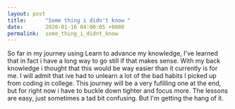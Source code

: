 ```yaml
---
layout: post
title:      "Some thing i didn't know "
date:       2020-01-16 04:00:05 +0000
permalink:  some_thing_i_didnt_know
---
```


So far in my journey using Learn to advance my knowledge, I've learned that in fact i have a long way to go still if that makes sense. With my back knowledge i thought that this would be way easier than it currently is for me. I will admit that ive had to unlearn a lot of the bad habits I picked up from coding in college. This journey will be a very fufilling one at the end, but for right now i have to buckle down tighter and focus more. The lessons are easy, just sometimes a tad bit confusing. But I'm getting the hang of it. 
